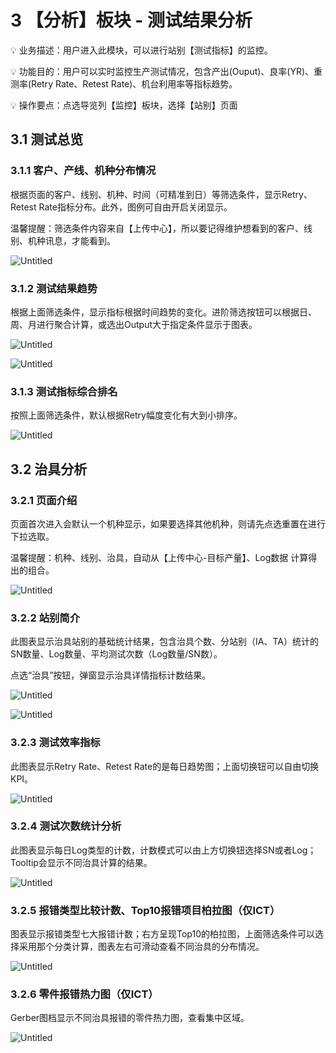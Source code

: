 # 3 【分析】板块 - 测试结果分析


💡 业务描述：用户进入此模块，可以进行站别【测试指标】的监控。

💡 功能目的：用户可以实时监控生产测试情况，包含产出(Ouput)、良率(YR)、重测率(Retry Rate、Retest Rate)、机台利用率等指标趋势。

💡 操作要点：点选导览列【监控】板块，选择【站别】页面


## 3.1 测试总览

### 3.1.1 客户、产线、机种分布情况

根据页面的客户、线别、机种、时间（可精准到日）等筛选条件，显示Retry、Retest Rate指标分布。此外，图例可自由开启关闭显示。

温馨提醒：筛选条件内容来自【上传中心】，所以要记得维护想看到的客户、线别、机种讯息，才能看到。

![Untitled](analysis/Untitled_0.png)

### 3.1.2 测试结果趋势

根据上面筛选条件，显示指标根据时间趋势的变化。进阶筛选按钮可以根据日、周、月进行聚合计算，或选出Output大于指定条件显示于图表。

![Untitled](analysis/Untitled_1.png)

![Untitled](analysis/Untitled_2.png)

### 3.1.3 测试指标综合排名

按照上面筛选条件，默认根据Retry幅度变化有大到小排序。

![Untitled](analysis/Untitled_3.png)



## 3.2 治具分析

### 3.2.1 页面介绍

页面首次进入会默认一个机种显示，如果要选择其他机种，则请先点选重置在进行下拉选取。

温馨提醒：机种、线别、治具，自动从【上传中心-目标产量】、Log数据 计算得出的组合。

![Untitled](analysis/Untitled_4.png)

### 3.2.2 站别简介

此图表显示治具站别的基础统计结果，包含治具个数、分站别（IA、TA）统计的SN数量、Log数量、平均测试次数（Log数量/SN数）。

点选“治具”按钮，弹窗显示治具详情指标计数结果。

![Untitled](analysis/Untitled_5.png)

![Untitled](analysis/Untitled_6.png)

### 3.2.3 测试效率指标

此图表显示Retry Rate、Retest Rate的是每日趋势图；上面切换钮可以自由切换KPI。

![Untitled](analysis/Untitled_7.png)

### 3.2.4 测试次数统计分析

此图表显示每日Log类型的计数，计数模式可以由上方切换钮选择SN或者Log；Tooltip会显示不同治具计算的结果。

![Untitled](analysis/Untitled_8.png)

### 3.2.5 报错类型比较计数、Top10报错项目柏拉图（仅ICT）

图表显示报错类型七大报错计数；右方呈现Top10的柏拉图，上面筛选条件可以选择采用那个分类计算，图表左右可滑动查看不同治具的分布情况。

![Untitled](analysis/Untitled_9.png)

### 3.2.6 零件报错热力图（仅ICT）

Gerber图档显示不同治具报错的零件热力图，查看集中区域。

![Untitled](analysis/Untitled_10.png)